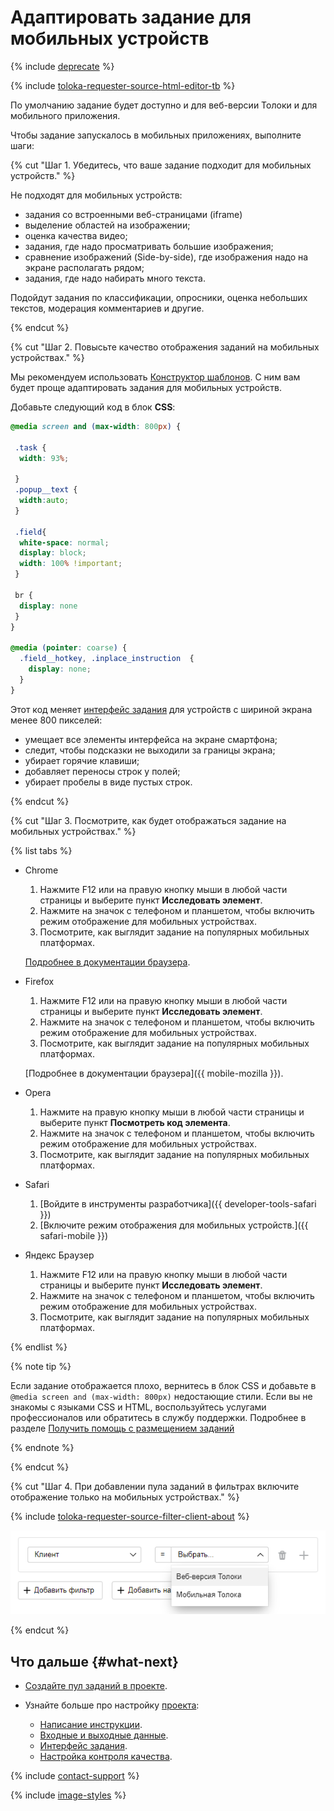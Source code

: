 # Адаптировать задание для мобильных устройств

{% include [deprecate](../../_includes/deprecate.md) %}

{% include [toloka-requester-source-html-editor-tb](../_includes/toloka-requester-source/id-toloka-requester-source/html-editor-tb.md) %}

По умолчанию задание будет доступно и для веб-версии Толоки и для мобильного приложения.

Чтобы задание запускалось в мобильных приложениях, выполните шаги:

{% cut "Шаг 1. Убедитесь, что ваше задание подходит для мобильных устройств." %}

Не подходят для мобильных устройств:

- задания со встроенными веб-страницами (iframe)
- выделение областей на изображении;
- оценка качества видео;
- задания, где надо просматривать большие изображения;
- сравнение изображений (Side-by-side), где изображения надо на экране располагать рядом;
- задания, где надо набирать много текста.

Подойдут задания по классификации, опросники, оценка небольших текстов, модерация комментариев и другие.

{% endcut %}

{% cut "Шаг 2. Повысьте качество отображения заданий на мобильных устройствах." %}

Мы рекомендуем использовать [Конструктор шаблонов](../../template-builder/index.md). С ним вам будет проще адаптировать задания для мобильных устройств.

Добавьте следующий код в блок **CSS**:

```css
@media screen and (max-width: 800px) {

 .task {
  width: 93%;

 }
 .popup__text {
  width:auto;
 }

 .field{
  white-space: normal;
  display: block;
  width: 100% !important;
 }

 br {
  display: none
 }
}

@media (pointer: coarse) {
  .field__hotkey, .inplace_instruction  {
    display: none;
  }
}
```

Этот код меняет [интерфейс задания](../../glossary.md#task-interface) для устройств с шириной экрана менее 800 пикселей:

- умещает все элементы интерфейса на экране смартфона;
- следит, чтобы подсказки не выходили за границы экрана;
- убирает горячие клавиши;
- добавляет переносы строк у полей;
- убирает пробелы в виде пустых строк.

{% endcut %}

{% cut "Шаг 3. Посмотрите, как будет отображаться задание на мобильных устройствах." %}

{% list tabs %}

- Chrome

  1. Нажмите F12 или на правую кнопку мыши в любой части страницы и выберите пункт **Исследовать элемент**.
  1. Нажмите на значок с телефоном и планшетом, чтобы включить режим отображение для мобильных устройствах.
  1. Посмотрите, как выглядит задание на популярных мобильных платформах.

  [Подробнее в документации браузера](https://developers.google.com/web/tools/chrome-devtools/device-mode).

- Firefox

  1. Нажмите F12 или на правую кнопку мыши в любой части страницы и выберите пункт **Исследовать элемент**.
  1. Нажмите на значок с телефоном и планшетом, чтобы включить режим отображение для мобильных устройствах.
  1. Посмотрите, как выглядит задание на популярных мобильных платформах.

  [Подробнее в документации браузера]({{ mobile-mozilla }}).

- Opera

  1. Нажмите на правую кнопку мыши в любой части страницы и выберите пункт **Посмотреть код элемента**.
  1. Нажмите на значок с телефоном и планшетом, чтобы включить режим отображение для мобильных устройствах.
  1. Посмотрите, как выглядит задание на популярных мобильных платформах.

- Safari

  1. [Войдите в инструменты разработчика]({{ developer-tools-safari }})
  1. [Включите режим отображения для мобильных устройств.]({{ safari-mobile }})

- Яндекс Браузер

  1. Нажмите F12 или на правую кнопку мыши в любой части страницы и выберите пункт **Исследовать элемент**.
  1. Нажмите на значок с телефоном и планшетом, чтобы включить режим отображение для мобильных устройствах.
  1. Посмотрите, как выглядит задание на популярных мобильных платформах.

{% endlist %}

{% note tip %}

Если задание отображается плохо, вернитесь в блок CSS и добавьте в `@media screen and (max-width: 800px)` недостающие стили. Если вы не знакомы с языками CSS и HTML, воспользуйтесь услугами профессионалов или обратитесь в службу поддержки. Подробнее в разделе [Получить помощь с размещением заданий](../troubleshooting/support.md)

{% endnote %}

{% endcut %}

{% cut "Шаг 4. При добавлении пула заданий в фильтрах включите отображение только на мобильных устройствах." %}

{% include [toloka-requester-source-filter-client-about](../_includes/toloka-requester-source/id-toloka-requester-source/filter-client-about.md) %}

![](../_images/interface-configuration/filters_web+apps.png)

{% endcut %}

## Что дальше {#what-next}

- [Создайте пул заданий в проекте](pool-main.md).
- Узнайте больше про настройку [проекта](../../glossary.md#project):

    - [Написание инструкции](instruction.md).
    - [Входные и выходные данные](incoming.md).
    - [Интерфейс задания](spec.md).
    - [Настройка контроля качества](project-qa.md).

{% include [contact-support](../_includes/contact-support.md) %}

{% include [image-styles](../../../_includes/image-styles-internal.md) %}